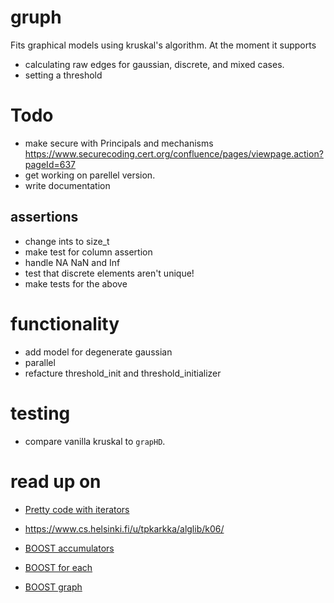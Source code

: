 # gruph
Fits graphical models using kruskal's algorithm. At the moment it supports

* calculating raw edges for gaussian, discrete, and mixed cases.
* setting a threshold

# Todo

* make secure with Principals and mechanisms  https://www.securecoding.cert.org/confluence/pages/viewpage.action?pageId=637  
* get working on parellel version.
* write documentation

## assertions

* change ints to size_t
* make test for column assertion
* handle NA NaN and Inf
* test that discrete elements aren't unique!
* make tests for the above

  
# functionality

* add model for degenerate gaussian
* parallel 
* refacture threshold_init and  threshold_initializer

# testing
* compare vanilla kruskal to `grapHD`. 

# read up on 

* [Pretty code with iterators](https://stackoverflow.com/questions/11686815/custom-inserter-for-stdcopy?noredirect=1&lq=1)
* https://www.cs.helsinki.fi/u/tpkarkka/alglib/k06/

* [BOOST accumulators]( http://www.boost.org/doc/libs/1_63_0/doc/html/accumulators/user_s_guide.html)
* [BOOST for each](http://www.boost.org/doc/libs/1_63_0/doc/html/foreach.html)
* [BOOST graph](http://www.boost.org/doc/libs/1_63_0/libs/graph/doc/index.html)
